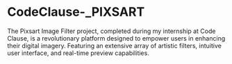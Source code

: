 # CodeClause-_PIXSART
The Pixsart Image Filter project, completed during my internship at Code Clause, is a revolutionary platform designed to empower users in enhancing their digital imagery. Featuring an extensive array of artistic filters, intuitive user interface, and real-time preview capabilities.
